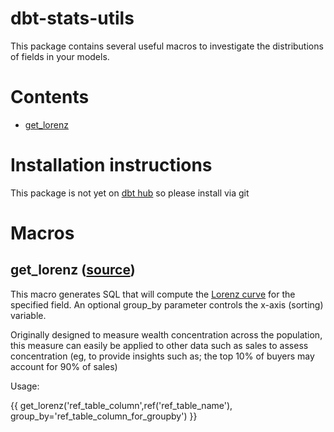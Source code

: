 # dbt-stats-utils

This package contains several useful macros to investigate the distributions of fields in your models.


# Contents
* [get_lorenz](#get_lorenz-source)

# Installation instructions
This package is not yet on [dbt hub](https://hub.getdbt.com/) so please install via git

<!-- New to dbt packages? Read more about them [here](https://docs.getdbt.com/docs/building-a-dbt-project/package-management/).
1. Include this package in your `packages.yml` file — check [here](https://hub.getdbt.com/dbt-labs/audit_helper/latest/) for the latest version number.
2. Run `dbt deps` to install the package. -->

# Macros
## get_lorenz ([source](macros/get_lorenz.sql))
This macro generates SQL that will compute the [Lorenz curve](https://demonstrations.wolfram.com/TheLorenzCurve/) for the specified field.  An optional group_by parameter controls the x-axis (sorting) variable.

Originally designed to measure wealth concentration across the population, this measure can easily be applied to other data such as sales to assess concentration (eg, to provide insights such as; the top 10% of buyers may account for 90% of sales)

Usage:

{{ get_lorenz('ref_table_column',ref('ref_table_name'), group_by='ref_table_column_for_groupby') }}

[see here](models/example/lorenz_payments.sql)